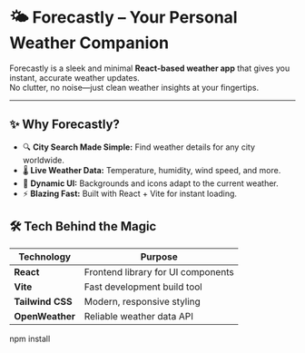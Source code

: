 # 🌤️ Forecastly – Your Personal Weather Companion

Forecastly is a sleek and minimal **React-based weather app** that gives you instant, accurate weather updates.  
No clutter, no noise—just clean weather insights at your fingertips.  

---

## ✨ Why Forecastly?
- 🔍 **City Search Made Simple:** Find weather details for any city worldwide.
- 🌡️ **Live Weather Data:** Temperature, humidity, wind speed, and more.
- 🎨 **Dynamic UI:** Backgrounds and icons adapt to the current weather.
- ⚡ **Blazing Fast:** Built with React + Vite for instant loading.


## 🛠️ Tech Behind the Magic
| Technology       | Purpose                               |
|------------------|--------------------------------------|
| **React**        | Frontend library for UI components    |
| **Vite**         | Fast development build tool          |
| **Tailwind CSS** | Modern, responsive styling           |
| **OpenWeather**  | Reliable weather data API            |


npm install
